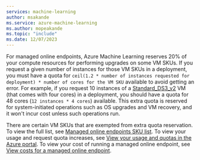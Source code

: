 ```yaml
---
services: machine-learning
author: msakande
ms.service: azure-machine-learning
ms.author: mopeakande
ms.topic: "include"
ms.date: 12/07/2023
---
```


For managed online endpoints, Azure Machine Learning reserves 20% of your compute resources for performing upgrades on some VM SKUs. If you request a given number of instances for those VM SKUs in a deployment, you must have a quota for `ceil(1.2 * number of instances requested for deployment) * number of cores for the VM SKU` available to avoid getting an error. For example, if you request 10 instances of a [Standard_DS3_v2](../../virtual-machines/dv2-dsv2-series.md) VM (that comes with four cores) in a deployment, you should have a quota for 48 cores (`12 instances * 4 cores`) available. This extra quota is reserved for system-initiated operations such as OS upgrades and VM recovery, and it won't incur cost unless such operations run.

There are certain VM SKUs that are exempted from extra quota reservation. To view the full list, see [Managed online endpoints SKU list](../reference-managed-online-endpoints-vm-sku-list.md).
To view your usage and request quota increases, see [View your usage and quotas in the Azure portal](../how-to-manage-quotas.md#view-your-usage-and-quotas-in-the-azure-portal). To view your cost of running a managed online endpoint, see [View costs for a managed online endpoint](../how-to-view-online-endpoints-costs.md).
